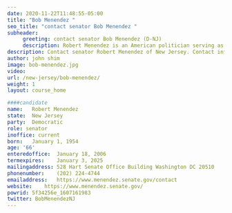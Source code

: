 ```yaml
---
date: 2020-11-22T11:48:55-05:00
title: "Bob Menendez "
seo_title: "contact senator Bob Menendez "
subheader:
     greeting: contact senator Bob Menendez (D-NJ) 
     description: Robert Menendez is an American politician serving as the senior United States Senator from New Jersey, a seat he has held since 2006.
description: Contact senator Robert Menendez of New Jersey. Contact information for Robert Menendez includes  email address, phone number, and mailing address.
author: john shim
image: bob-menendez.jpg
video:
url: /new-jersey/bob-menendez/
weight: 1
layout: course_home

####candidate
name:	Robert Menendez
state:	New Jersey
party:	Democratic
role: senator
inoffice: current
born:	January 1, 1954
age: '66'
enteredoffice:	January 18, 2006
termexpires:	January 3, 2025
mailingaddress:	528 Hart Senate Office Building Washington DC 20510
phonenumber:	(202) 224-4744
emailaddress:	https://www.menendez.senate.gov/contact
website:	https://www.menendez.senate.gov/
powrid: 5f34256e_1607161983
twitter: BobMenendezNJ
---
```




